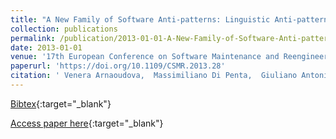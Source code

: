 ```yaml
---
title: "A New Family of Software Anti-patterns: Linguistic Anti-patterns"
collection: publications
permalink: /publication/2013-01-01-A-New-Family-of-Software-Anti-patterns-Linguistic-Anti-patterns
date: 2013-01-01
venue: '17th European Conference on Software Maintenance and Reengineering, CSMR 2013, Genova, Italy, March 5-8, 2013'
paperurl: 'https://doi.org/10.1109/CSMR.2013.28'
citation: ' Venera Arnaoudova,  Massimiliano Di Penta,  Giuliano Antoniol,  Yann-Ga&quot;el Gu&apos;eh&apos;eneuc, &quot;A New Family of Software Anti-patterns: Linguistic Anti-patterns.&quot; 17th European Conference on Software Maintenance and Reengineering, CSMR 2013, Genova, Italy, March 5-8, 2013, 2013.'
---
```

[Bibtex](https://dblp.org/rec/bib/conf/csmr/ArnaoudovaPAG13){:target="_blank"}

[Access paper here](https://doi.org/10.1109/CSMR.2013.28){:target="_blank"}
